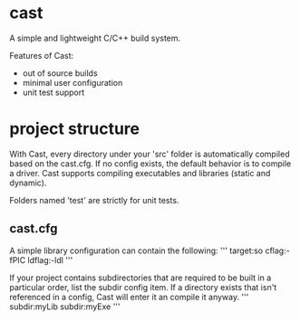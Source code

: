 # cast
A simple and lightweight C/C++ build system. 

Features of Cast:
* out of source builds 
* minimal user configuration
* unit test support

# project structure 
With Cast, every directory under your 'src' folder is automatically compiled based on the cast.cfg. If no config exists, the default behavior is to compile a driver. Cast supports compiling executables and libraries (static and dynamic). 

Folders named 'test' are strictly for unit tests. 

## cast.cfg
A simple library configuration can contain the following:
'''
target:so
cflag:-fPIC 
ldflag:-ldl
'''

If your project contains subdirectories that are required to be built in a particular order, list the subdir config item. If a directory exists that isn't referenced in a config, Cast will enter it an compile it anyway. 
'''
subdir:myLib
subdir:myExe
'''

